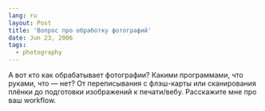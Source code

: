 ```yaml
---
lang: ru
layout: Post
title: 'Вопрос про обработку фотографий'
date: Jun 23, 2006
tags:
  - photography
---
```


А вот кто как обрабатывает фотографии? Какими программами, что руками, что — нет? От переписывания с флэш-карты или сканирования плёнки до подготовки изображений к печати/вебу. Расскажите мне про ваш workflow.
